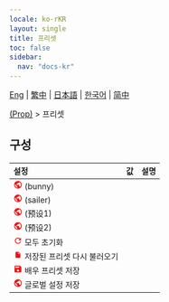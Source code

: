 ```yaml
---
locale: ko-rKR
layout: single
title: 프리셋
toc: false
sidebar:
  nav: "docs-kr"
---
```

[Eng](/dancexr/menu/2025.5/prop/actor_presets) | [繁中](/tw/dancexr/menu/2025.5/prop/actor_presets) | [日本語](/jp/dancexr/menu/2025.5/prop/actor_presets) | [한국어](/kr/dancexr/menu/2025.5/prop/actor_presets) | [简中](/zh/dancexr/menu/2025.5/prop/actor_presets)

[(Prop)](../menu#(Prop)) > 프리셋

## 구성

| 설정 | 값 | 설명 |
| :--- | --- | :--- |
| <img src="/images/icon/ic_globe.png" alt="globe icon"/> (bunny) || 
| <img src="/images/icon/ic_globe.png" alt="globe icon"/> (sailer) || 
| <img src="/images/icon/ic_globe.png" alt="globe icon"/> (预设1) || 
| <img src="/images/icon/ic_globe.png" alt="globe icon"/> (预设2) || 
| <img src="/images/icon/ic_refresh.png" alt="refresh icon"/> 모두 초기화 || 
| <img src="/images/icon/ic_file.png" alt="file icon"/> 저장된 프리셋 다시 불러오기 || 
| <img src="/images/icon/ic_save.png" alt="save icon"/> 배우 프리셋 저장 || 
| <img src="/images/icon/ic_globe.png" alt="globe icon"/> 글로벌 설정 저장 || 
